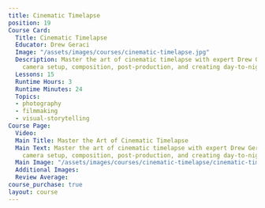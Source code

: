 ```yaml
---
title: Cinematic Timelapse
position: 19
Course Card:
  Title: Cinematic Timelapse
  Educator: Drew Geraci
  Image: "/assets/images/courses/cinematic-timelapse.jpg"
  Description: Master the art of cinematic timelapse with expert Drew Geraci. Learn
    camera setup, composition, post-production, and creating day-to-night transitions.
  Lessons: 15
  Runtime Hours: 3
  Runtime Minutes: 24
  Topics:
  - photography
  - filmmaking
  - visual-storytelling
Course Page:
  Video: 
  Main Title: Master the Art of Cinematic Timelapse
  Main Text: Master the art of cinematic timelapse with expert Drew Geraci. Learn
    camera setup, composition, post-production, and creating day-to-night transitions.
  Main Image: "/assets/images/courses/cinematic-timelapse/cinematic-timelapse-main.jpg"
  Additional Images: 
  Review Average: 
course_purchase: true
layout: course
---
```


